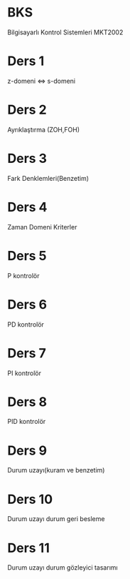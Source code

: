 # BKS
Bilgisayarlı Kontrol Sistemleri
MKT2002

# Ders 1
z-domeni <=> s-domeni

# Ders 2
Ayrıklaştırma (ZOH,FOH)

# Ders 3
Fark Denklemleri(Benzetim)

# Ders 4
Zaman Domeni Kriterler

# Ders 5
P kontrolör 

# Ders 6
PD kontrolör 

# Ders 7
PI kontrolör 

# Ders 8
PID kontrolör 

# Ders 9
Durum uzayı(kuram ve benzetim)

# Ders 10
Durum uzayı durum geri besleme

# Ders 11
Durum uzayı durum gözleyici tasarımı
